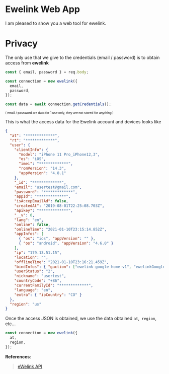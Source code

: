 # Ewelink Web App

I am pleased to show you a web tool for ewelink.

# Privacy

The only use that we give to the credentials (email / password) is to obtain access from __ewelink__

```js
const { email, password } = req.body;

const connection = new ewelink({
  email,
  password,
});

const data = await connection.getCredentials();
```
<sub><sup>
( email / password are data for 1 use only, they are not stored for anything )
</sup></sub>

This is what the access data for the Ewelink account and devices looks like

```JSON
{
  "at": "*************",
  "rt": "*************",
  "user": {
    "clientInfo": {
      "model": "iPhone 11 Pro_iPhone12,3",
      "os": "iOS",
      "imei": "*************",
      "romVersion": "14.3",
      "appVersion": "4.8.1"
    },
    "_id": "*************",
    "email": "usertest@gmail.com",
    "password": "*************",
    "appId": "*************",
    "isAccepEmailAd": false,
    "createdAt": "2019-08-01T22:25:08.703Z",
    "apikey": "*************",
    "__v": 0,
    "lang": "en",
    "online": false,
    "onlineTime": "2021-01-10T23:15:14.852Z",
    "appInfos": [
      { "os": "ios", "appVersion": "" },
      { "os": "android", "appVersion": "4.6.0" }
    ],
    "ip": "179.13.51.15",
    "location": "",
    "offlineTime": "2021-01-10T23:16:21.459Z",
    "bindInfos": { "gaction": ["ewelink-google-home-v1", "ewelinkGoogleHome"] },
    "userStatus": "2",
    "nickname": "usertest",
    "countryCode": "+86",
    "currentFamilyId": "*************",
    "language": "en",
    "extra": { "ipCountry": "CO" }
  },
  "region": "us"
}

```

Once the access JSON is obtained, we use the data obtained `at`,` region`, etc...

```js
const connection = new ewelink({
  at,
  region,
});
```

**References**:

> [eWelink API](https://ewelink-api.now.sh/docs/introduction)
